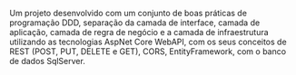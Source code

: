 Um projeto desenvolvido com um conjunto de boas práticas de programação DDD, separação da camada de interface, camada de aplicação, camada de regra de negócio e a camada de infraestrutura utilizando as tecnologias AspNet Core WebAPI, com os seus conceitos de REST (POST, PUT, DELETE e GET), CORS, EntityFramework, com o banco de dados SqlServer.